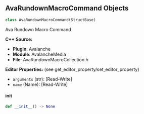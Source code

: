 ## AvaRundownMacroCommand Objects

```python
class AvaRundownMacroCommand(StructBase)
```

Ava Rundown Macro Command

**C++ Source:**

- **Plugin**: Avalanche
- **Module**: AvalancheMedia
- **File**: AvaRundownMacroCollection.h

**Editor Properties:** (see get_editor_property/set_editor_property)

- ``arguments`` (str):  [Read-Write]
- ``name`` (Name):  [Read-Write]

<a id="unreal.AvaRundownMacroCommand.__init__"></a>

#### __init__

```python
def __init__() -> None
```

<a id="unreal.NiagaraMaterialAttributeBinding"></a>